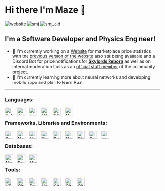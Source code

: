 # Hi there I'm Maze 👋

[![website](https://img.shields.io/website?label=maze.codes&style=for-the-badge&url=https%3A%2F%2Fmaze.codes)](https://maze.codes)
[![smj](https://img.shields.io/website?label=smj.cards&style=for-the-badge&url=https%3A%2F%2Fsmj.cards)](https://smj.cards)
[![smj_old](<https://img.shields.io/website?label=smj%20(Previous%20Version)&style=for-the-badge&url=https%3A%2F%2Fsmj.herokuapp.com>)](https://smj.herokuapp.com)

## I'm a Software Developer and Physics Engineer!

- 🔭 I'm currently working on a [Website](https://smj.cards) for marketplace price statistics with the [previous version of the website](https://smj.herokuapp.com) also still being available and a Discord Bot for price notifications for **[Skylords Reborn](https://www.skylords.eu/)** as well as on internal moderation tools as an [official staff member](https://forum.skylords.eu/index.php?/profile/10768-maze/) of the community project.
- 🌱 I'm currently learning more about neural networks and developing mobile apps and plan to learn Rust.
  <br>

---

### Languages:

[<img align="left" alt="Python" width="26px" src="https://cdn.jsdelivr.net/gh/devicons/devicon/icons/python/python-original.svg" style="padding-right:10px;" />](https://docs.python.org/3/ "Python")
[<img align="left" alt="JavaScript" width="26px" src="https://cdn.jsdelivr.net/gh/devicons/devicon/icons/javascript/javascript-original.svg" style="padding-right:10px;" />](https://developer.mozilla.org/en-US/docs/Web/JavaScript "JavaScript")
[<img align="left" alt="TypeScript" width="26px" src="https://cdn.jsdelivr.net/gh/devicons/devicon/icons/typescript/typescript-original.svg" style="padding-right:10px;" />](https://www.typescriptlang.org/docs/ "TypeScript")
[<img align="left" alt="HTML5" width="26px" src="https://cdn.jsdelivr.net/gh/devicons/devicon/icons/html5/html5-original.svg" style="padding-right:10px;" />](https://developer.mozilla.org/en-US/docs/Web/HTML "HTML5")
[<img align="left" alt="CSS3" width="26px" src="https://cdn.jsdelivr.net/gh/devicons/devicon/icons/css3/css3-original.svg" style="padding-right:10px;" />](https://developer.mozilla.org/en-US/docs/Web/CSS "CSS3")
[<img align="left" alt="MATLAB" width="26px" src="https://cdn.jsdelivr.net/gh/devicons/devicon/icons/matlab/matlab-original.svg" style="padding-right:10px;" />](https://www.mathworks.com/help/matlab/ "MATLAB")
<br>

### Frameworks, Libraries and Environments:

[<img align="left" alt="React" width="26px" src="https://cdn.jsdelivr.net/gh/devicons/devicon/icons/react/react-original.svg" style="padding-right:10px;" />](https://reactjs.org/docs/getting-started.html "React")
[<img align="left" alt="Next.js" width="26px" src="https://cdn.jsdelivr.net/gh/devicons/devicon/icons/nextjs/nextjs-original.svg" style="padding-right:10px;" />](https://nextjs.org/docs "Next.js")
[<img align="left" alt="Node.js" width="26px" src="https://cdn.jsdelivr.net/gh/devicons/devicon/icons/nodejs/nodejs-original.svg" style="padding-right:10px;" />](https://nodejs.org/en/docs/ "Node.js")
[<img align="left" alt="GraphQL" width="26px" src="https://cdn.jsdelivr.net/gh/devicons/devicon/icons/graphql/graphql-plain.svg" style="padding-right:10px;" />](https://graphql.org/learn/ "GraphQL")
[<img align="left" alt="Discord.js " width="26px" src="https://cdn.jsdelivr.net/gh/devicons/devicon/icons/discordjs/discordjs-original.svg" style="padding-right:10px;" />](https://discord.js.org/#/docs/discord.js/main/general/welcome "Discord.js ")
[<img align="left" alt="Material UI" width="26px" src="https://cdn.jsdelivr.net/gh/devicons/devicon/icons/materialui/materialui-original.svg" style="padding-right:10px;" />](https://mui.com/material-ui/getting-started/overview/ "Material UI")
[<img align="left" alt="Django" width="26px" src="https://cdn.jsdelivr.net/gh/devicons/devicon/icons/django/django-plain.svg" style="padding-right:10px;" />](https://docs.djangoproject.com/en/4.1/ "Django")
[<img align="left" alt="Graphene" width="26px" src="https://seeklogo.com/images/G/graphene-logo-B935C8FCCF-seeklogo.com.png" style="padding-right:10px;" />](https://docs.graphene-python.org/en/latest/ "Graphene")
[<img align="left" alt="pandas" width="26px" src="https://cdn.jsdelivr.net/gh/devicons/devicon/icons/pandas/pandas-original.svg" style="padding-right:10px;" />](https://pandas.pydata.org/docs/ "pandas")
<br>

### Databases:

[<img align="left" alt="MongoDB" width="26px" src="https://cdn.jsdelivr.net/gh/devicons/devicon/icons/mongodb/mongodb-original.svg" style="padding-right:10px;" />](https://www.mongodb.com/docs/ "MongoDB")
[<img align="left" alt="Redis" width="26px" src="https://cdn.jsdelivr.net/gh/devicons/devicon/icons/redis/redis-original.svg" style="padding-right:10px;" />](https://redis.io/docs/ "Redis")
[<img align="left" alt="MySQL" width="26px" src="https://cdn.jsdelivr.net/gh/devicons/devicon/icons/mysql/mysql-original.svg" style="padding-right:10px;" />](https://docs.oracle.com/en-us/iaas/mysql-database/doc/getting-started.html "MySQL")
<br>

### Tools:

[<img align="left" alt="VSCode" width="26px" src="https://cdn.jsdelivr.net/gh/devicons/devicon/icons/vscode/vscode-original.svg" style="padding-right:10px;" />](https://code.visualstudio.com/docs "VSCode")
[<img align="left" alt="Git" width="26px" src="https://cdn.jsdelivr.net/gh/devicons/devicon/icons/git/git-original.svg" style="padding-right:10px;" />](https://git-scm.com/doc "Git")
[<img align="left" alt="Docker" width="26px" src="https://cdn.jsdelivr.net/gh/devicons/devicon/icons/docker/docker-original.svg" style="padding-right:10px;" />](https://docs.docker.com/ "Docker")
[<img align="left" alt="Linode" width="26px" src="https://cdn.freebiesupply.com/logos/large/2x/linode-1-logo-svg-vector.svg" style="padding-right:10px;" />](https://www.linode.com/docs/ "Linode")
[<img align="left" alt="GitHub" width="26px" src="https://user-images.githubusercontent.com/3369400/139447912-e0f43f33-6d9f-45f8-be46-2df5bbc91289.png" style="padding-right:10px;" />](https://github.com/DevM423#gh-dark-mode-only "GitHub")
[<img align="left" alt="GitHub" width="26px" src="https://user-images.githubusercontent.com/3369400/139448065-39a229ba-4b06-434b-bc67-616e2ed80c8f.png" style="padding-right:10px;" />](https://github.com/DevM423#gh-light-mode-only "GitHub")
[<img align="left" alt="GitLab" width="26px" src="https://cdn.jsdelivr.net/gh/devicons/devicon/icons/gitlab/gitlab-original.svg" style="padding-right:10px;" />](https://gitlab.com/DevM423 "GitLab")
<br>

[website]: https://maze.codes
[smj]: https://smj.cards
[smj_old]: https://smj.herokuapp.com
